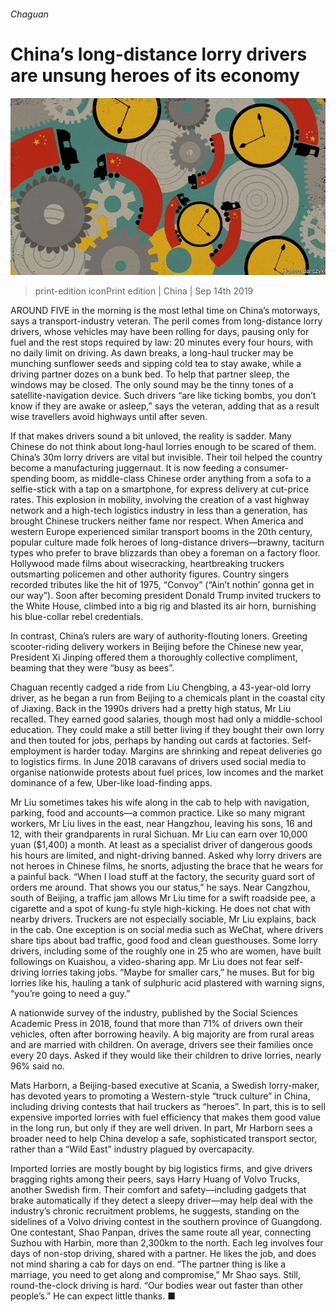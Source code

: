 ###### Chaguan

# China’s long-distance lorry drivers are unsung heroes of its economy 

![image](images/20190914_CND000_0.jpg) 

> print-edition iconPrint edition | China | Sep 14th 2019 

AROUND FIVE in the morning is the most lethal time on China’s motorways, says a transport-industry veteran. The peril comes from long-distance lorry drivers, whose vehicles may have been rolling for days, pausing only for fuel and the rest stops required by law: 20 minutes every four hours, with no daily limit on driving. As dawn breaks, a long-haul trucker may be munching sunflower seeds and sipping cold tea to stay awake, while a driving partner dozes on a bunk bed. To help that partner sleep, the windows may be closed. The only sound may be the tinny tones of a satellite-navigation device. Such drivers “are like ticking bombs, you don’t know if they are awake or asleep,” says the veteran, adding that as a result wise travellers avoid highways until after seven. 

If that makes drivers sound a bit unloved, the reality is sadder. Many Chinese do not think about long-haul lorries enough to be scared of them. China’s 30m lorry drivers are vital but invisible. Their toil helped the country become a manufacturing juggernaut. It is now feeding a consumer-spending boom, as middle-class Chinese order anything from a sofa to a selfie-stick with a tap on a smartphone, for express delivery at cut-price rates. This explosion in mobility, involving the creation of a vast highway network and a high-tech logistics industry in less than a generation, has brought Chinese truckers neither fame nor respect. When America and western Europe experienced similar transport booms in the 20th century, popular culture made folk heroes of long-distance drivers—brawny, taciturn types who prefer to brave blizzards than obey a foreman on a factory floor. Hollywood made films about wisecracking, heartbreaking truckers outsmarting policemen and other authority figures. Country singers recorded tributes like the hit of 1975, “Convoy” (“Ain’t nothin’ gonna get in our way”). Soon after becoming president Donald Trump invited truckers to the White House, climbed into a big rig and blasted its air horn, burnishing his blue-collar rebel credentials. 

In contrast, China’s rulers are wary of authority-flouting loners. Greeting scooter-riding delivery workers in Beijing before the Chinese new year, President Xi Jinping offered them a thoroughly collective compliment, beaming that they were “busy as bees”. 

Chaguan recently cadged a ride from Liu Chengbing, a 43-year-old lorry driver, as he began a run from Beijing to a chemicals plant in the coastal city of Jiaxing. Back in the 1990s drivers had a pretty high status, Mr Liu recalled. They earned good salaries, though most had only a middle-school education. They could make a still better living if they bought their own lorry and then touted for jobs, perhaps by handing out cards at factories. Self-employment is harder today. Margins are shrinking and repeat deliveries go to logistics firms. In June 2018 caravans of drivers used social media to organise nationwide protests about fuel prices, low incomes and the market dominance of a few, Uber-like load-finding apps. 

Mr Liu sometimes takes his wife along in the cab to help with navigation, parking, food and accounts—a common practice. Like so many migrant workers, Mr Liu lives in the east, near Hangzhou, leaving his sons, 16 and 12, with their grandparents in rural Sichuan. Mr Liu can earn over 10,000 yuan ($1,400) a month. At least as a specialist driver of dangerous goods his hours are limited, and night-driving banned. Asked why lorry drivers are not heroes in Chinese films, he snorts, adjusting the brace that he wears for a painful back. “When I load stuff at the factory, the security guard sort of orders me around. That shows you our status,” he says. Near Cangzhou, south of Beijing, a traffic jam allows Mr Liu time for a swift roadside pee, a cigarette and a spot of kung-fu style high-kicking. He does not chat with nearby drivers. Truckers are not especially sociable, Mr Liu explains, back in the cab. One exception is on social media such as WeChat, where drivers share tips about bad traffic, good food and clean guesthouses. Some lorry drivers, including some of the roughly one in 25 who are women, have built followings on Kuaishou, a video-sharing app. Mr Liu does not fear self-driving lorries taking jobs. “Maybe for smaller cars,” he muses. But for big lorries like his, hauling a tank of sulphuric acid plastered with warning signs, “you’re going to need a guy.” 

A nationwide survey of the industry, published by the Social Sciences Academic Press in 2018, found that more than 71% of drivers own their vehicles, often after borrowing heavily. A big majority are from rural areas and are married with children. On average, drivers see their families once every 20 days. Asked if they would like their children to drive lorries, nearly 96% said no. 

Mats Harborn, a Beijing-based executive at Scania, a Swedish lorry-maker, has devoted years to promoting a Western-style “truck culture” in China, including driving contests that hail truckers as “heroes”. In part, this is to sell expensive imported lorries with fuel efficiency that makes them good value in the long run, but only if they are well driven. In part, Mr Harborn sees a broader need to help China develop a safe, sophisticated transport sector, rather than a “Wild East” industry plagued by overcapacity. 

Imported lorries are mostly bought by big logistics firms, and give drivers bragging rights among their peers, says Harry Huang of Volvo Trucks, another Swedish firm. Their comfort and safety—including gadgets that brake automatically if they detect a sleepy driver—may help deal with the industry’s chronic recruitment problems, he suggests, standing on the sidelines of a Volvo driving contest in the southern province of Guangdong. One contestant, Shao Panpan, drives the same route all year, connecting Suzhou with Harbin, more than 2,300km to the north. Each leg involves four days of non-stop driving, shared with a partner. He likes the job, and does not mind sharing a cab for days on end. “The partner thing is like a marriage, you need to get along and compromise,” Mr Shao says. Still, round-the-clock driving is hard. “Our bodies wear out faster than other people’s.” He can expect little thanks. ■ 

